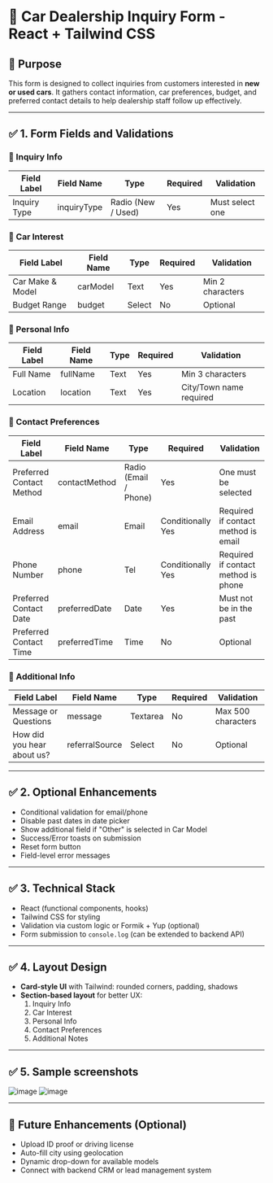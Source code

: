 # 🚗 Car Dealership Inquiry Form - React + Tailwind CSS

## 🎯 Purpose

This form is designed to collect inquiries from customers interested in **new or used cars**. It gathers contact information, car preferences, budget, and preferred contact details to help dealership staff follow up effectively.

---

## ✅ 1. Form Fields and Validations

### 📌 Inquiry Info

| Field Label  | Field Name  | Type               | Required | Validation      |
| ------------ | ----------- | ------------------ | -------- | --------------- |
| Inquiry Type | inquiryType | Radio (New / Used) | Yes      | Must select one |

### 📌 Car Interest

| Field Label      | Field Name | Type   | Required | Validation       |
| ---------------- | ---------- | ------ | -------- | ---------------- |
| Car Make & Model | carModel   | Text   | Yes      | Min 2 characters |
| Budget Range     | budget     | Select | No       | Optional         |

### 📌 Personal Info

| Field Label | Field Name | Type | Required | Validation              |
| ----------- | ---------- | ---- | -------- | ----------------------- |
| Full Name   | fullName   | Text | Yes      | Min 3 characters        |
| Location    | location   | Text | Yes      | City/Town name required |

### 📌 Contact Preferences

| Field Label | Field Name | Type | Required | Validation |
| --- | --- | --- | --- | --- |
| Preferred Contact Method | contactMethod | Radio (Email / Phone) | Yes | One must be selected |
| Email Address | email | Email | Conditionally Yes | Required if contact method is email |
| Phone Number | phone | Tel | Conditionally Yes | Required if contact method is phone |
| Preferred Contact Date | preferredDate | Date | Yes | Must not be in the past |
| Preferred Contact Time | preferredTime | Time | No | Optional |

### 📌 Additional Info

| Field Label | Field Name | Type | Required | Validation |
| --- | --- | --- | --- | --- |
| Message or Questions | message | Textarea | No | Max 500 characters |
| How did you hear about us? | referralSource | Select | No | Optional |

---

## ✅ 2. Optional Enhancements

- Conditional validation for email/phone
- Disable past dates in date picker
- Show additional field if "Other" is selected in Car Model
- Success/Error toasts on submission
- Reset form button
- Field-level error messages

---

## ✅ 3. Technical Stack

- React (functional components, hooks)
- Tailwind CSS for styling
- Validation via custom logic or Formik + Yup (optional)
- Form submission to `console.log` (can be extended to backend API)

---

## ✅ 4. Layout Design

- **Card-style UI** with Tailwind: rounded corners, padding, shadows
- **Section-based layout** for better UX:
  1. Inquiry Info
  2. Car Interest
  3. Personal Info
  4. Contact Preferences
  5. Additional Notes

---

## ✅ 5. Sample screenshots

![image](https://github.com/user-attachments/assets/4b9de70b-3ea4-43c6-ba35-8f38376f2d9b)
![image](https://github.com/user-attachments/assets/7108c83a-c647-4783-97bf-a0b6db43db2f)

---

## 📎 Future Enhancements (Optional)

- Upload ID proof or driving license
- Auto-fill city using geolocation
- Dynamic drop-down for available models
- Connect with backend CRM or lead management system
